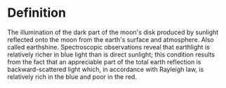 # Definition

The illumination of the dark part of the moon's disk produced by
sunlight reflected onto the moon from the earth's surface and
atmosphere. Also called earthshine. Spectroscopic observations reveal
that earthlight is relatively richer in blue light than is direct
sunlight; this condition results from the fact that an appreciable part
of the total earth reflection is backward-scattered light which, in
accordance with Rayleigh law, is relatively rich in the blue and poor in
the red.
